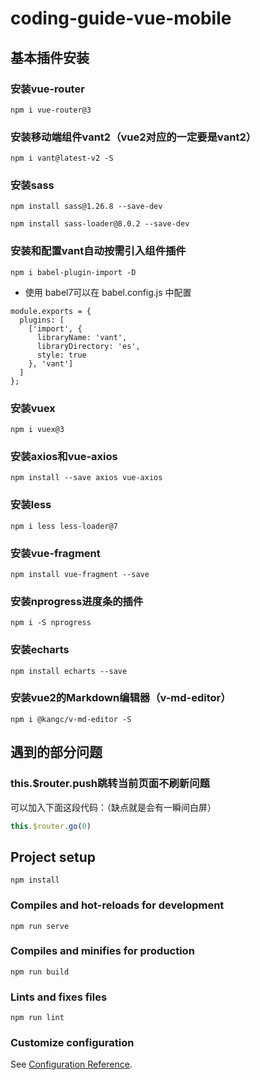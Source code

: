 # coding-guide-vue-mobile

## 基本插件安装

### 安装vue-router
```
npm i vue-router@3
```

### 安装移动端组件vant2（vue2对应的一定要是vant2）

```
npm i vant@latest-v2 -S
```

### 安装sass

```
npm install sass@1.26.8 --save-dev
```

```
npm install sass-loader@8.0.2 --save-dev
```


### 安装和配置vant自动按需引入组件插件

```
npm i babel-plugin-import -D
```

- 使用 babel7可以在 babel.config.js 中配置

```
module.exports = {
  plugins: [
    ['import', {
      libraryName: 'vant',
      libraryDirectory: 'es',
      style: true
    }, 'vant']
  ]
};
```




### 安装vuex
```
npm i vuex@3
```

### 安装axios和vue-axios
```
npm install --save axios vue-axios
```


### 安装less
```
npm i less less-loader@7
```

### 安装vue-fragment
```
npm install vue-fragment --save
```

### 安装nprogress进度条的插件
```
npm i -S nprogress
```

### 安装echarts 
```
npm install echarts --save
```


### 安装vue2的Markdown编辑器（v-md-editor）

```
npm i @kangc/v-md-editor -S
```


## 遇到的部分问题

### this.$router.push跳转当前页面不刷新问题

可以加入下面这段代码：（缺点就是会有一瞬间白屏）
```js
this.$router.go(0) 
```



## Project setup
```
npm install
```

### Compiles and hot-reloads for development
```
npm run serve
```

### Compiles and minifies for production
```
npm run build
```

### Lints and fixes files
```
npm run lint
```

### Customize configuration
See [Configuration Reference](https://cli.vuejs.org/config/).
